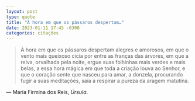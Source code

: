 ```yaml
---
layout: post
type: quote
title: "À hora em que os pássaros despertam…"
date: 2023-01-11 17:45 -0300
categories: citações
---
```

>À hora em que os pássaros despertam alegres e amorosos, em que o vento mais queixoso cicia por entre as franças das árvores, em que a relva, orvalhada pela noite, ergue suas folhinhas mais verdes e mais belas, a essa hora mágica em que toda a criação louva ao Senhor, e que o coração sente que nasceu para amar, a donzela, procurando fugir a suas meditações, saía a respirar a pureza da aragem matutina.

— Maria Firmina dos Reis, _Úrsula_.